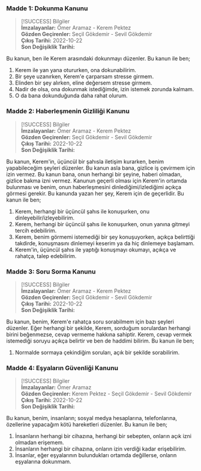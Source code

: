 ### Madde 1: Dokunma Kanunu

> [!SUCCESS] Bilgiler  
> **İmzalayanlar:** Ömer Aramaz - Kerem Pektez  
> **Gözden Geçirenler:** Seçil Gökdemir - Sevil Gökdemir  
> **Çıkış Tarihi:** 2022-10-22  
> **Son Değişiklik Tarihi:**  

Bu kanun, ben ile Kerem arasındaki dokunmayı düzenler. Bu kanun ile ben;  
1. Kerem ile yan yana otururken, ona dokunabilirim.  
2. Bir şeye uzanırken, Kerem'e çarparsam stresse girmem.  
3. Elinden bir şey alırken, eline değersem stresse girmem.  
4. Nadir de olsa, ona dokunmak istediğimde, izin istemek zorunda kalmam.  
5. O da bana dokunduğunda daha rahat olurum.  

### Madde 2: Haberleşmenin Gizliliği Kanunu

> [!SUCCESS] Bilgiler  
> **İmzalayanlar:** Ömer Aramaz - Kerem Pektez  
> **Gözden Geçirenler:** Seçil Gökdemir - Sevil Gökdemir  
> **Çıkış Tarihi:** 2022-10-22  
> **Son Değişiklik Tarihi:**  

Bu kanun, Kerem'in, üçüncül bir şahısla iletişim kurarken, benim yapabileceğim şeyleri düzenler. Bu kanun asla bana, gizlice iş çevirmem için izin vermez. Bu kanun bana, onun herhangi bir şeyine, haberi olmadan, gizlice bakma izni vermez. Kanunun geçerli olması için Kerem'in ortamda bulunması ve benim, onun haberleşmesini dinlediğimi/izlediğimi açıkça görmesi gerekir. Bu kanunda yazan her şey, Kerem için de geçerlidir. Bu kanun ile ben;  
1. Kerem, herhangi bir üçüncül şahıs ile konuşurken, onu dinleyebilir/izleyebilirim.  
2. Kerem, herhangi bir üçüncül şahıs ile konuşurken, onun yanına gitmeyi tercih edebilirim.  
3. Kerem, benim görmemi istemediği bir şey konuşuyorken, açıkça belirttiği takdirde, konuşmasını dinlemeyi keserim ya da hiç dinlemeye başlamam.  
4. Kerem'in, üçüncül şahıs ile yaptığı konuşmayı okumayı, açıkça ve rahatça, talep edebilirim.  

### Madde 3: Soru Sorma Kanunu

> [!SUCCESS] Bilgiler  
> **İmzalayanlar:** Ömer Aramaz - Kerem Pektez  
> **Gözden Geçirenler:** Seçil Gökdemir - Sevil Gökdemir  
> **Çıkış Tarihi:** 2022-10-22  
> **Son Değişiklik Tarihi:**  

Bu kanun, benim, Kerem'e rahatça soru sorabilmem için bazı şeyleri düzenler. Eğer herhangi bir şekilde, Kerem, sorduğum sorulardan herhangi birini beğenmezse, cevap vermeme hakkına sahiptir. Kerem, cevap vermek istemediği soruyu açıkça belirtir ve ben de haddimi bilirim. Bu kanun ile ben;  
1. Normalde sormaya çekindiğim soruları, açık bir şekilde sorabilirim.  

### Madde 4: Eşyaların Güvenliği Kanunu

> [!SUCCESS] Bilgiler  
> **İmzalayanlar:** Ömer Aramaz  
> **Gözden Geçirenler:** Kerem Pektez - Seçil Gökdemir - Sevil Gökdemir  
> **Çıkış Tarihi:** 2022-10-22  
> **Son Değişiklik Tarihi:**  

Bu kanun, benim, insanların; sosyal medya hesaplarına, telefonlarına, özellerine yapacağım kötü hareketleri düzenler. Bu kanun ile ben;  
1. İnsanların herhangi bir cihazına, herhangi bir sebepten, onların açık izni olmadan erişemem.  
2. İnsanların herhangi bir cihazına, onların izin verdiği kadar erişebilirim.  
3. İnsanlar, eğer eşyalarının bulundukları ortamda değillerse, onların eşyalarına dokunmam.   